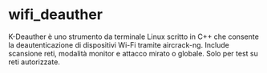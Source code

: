 # wifi_deauther
K-Deauther è uno strumento da terminale Linux scritto in C++ che consente la deautenticazione di dispositivi Wi-Fi tramite aircrack-ng. Include scansione reti, modalità monitor e attacco mirato o globale. Solo per test su reti autorizzate.
